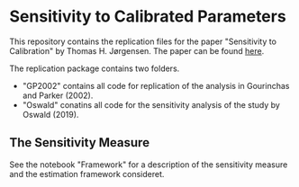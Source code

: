 # Sensitivity to Calibrated Parameters

This repository contains the replication files for the paper "Sensitivity to Calibration" by Thomas H. Jørgensen. 
The paper can be found [here](https://www.ifs.org.uk/uploads/CWP1620-Sensitivity-to-Calibrated-Parameters.pdf).

The replication package contains two folders. 
+ "GP2002" contains all code for replication of the analysis in Gourinchas and Parker (2002).
+ "Oswald" conatins all code for the sensitivity analysis of the study by Oswald (2019).

## The Sensitivity Measure
See the notebook "Framework" for a description of the sensitivity measure and the estimation framework consideret.
